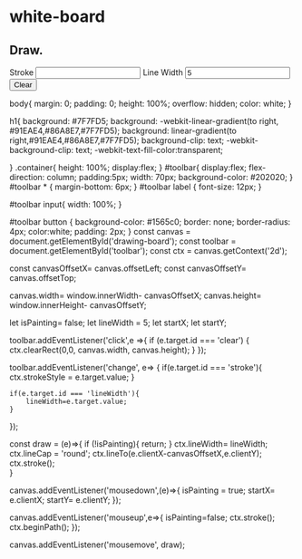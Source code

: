 # white-board
<html lang="en">
<head>
    <meta charset="UTF-8">
    <meta http-equiv="X-UA-Compatible" content="IE=edge">
    <meta name="viewport" content="width=device-width, initial-scale=1.0">
    <link rel="stylesheet" href="styles.css">
    <title>Drawing app</title>

</head>
<body>
    <section class="container">
        <div id="toolbar">
            <h1>Draw.</h1>
            <label for="stroke">Stroke</label>
            <input id="stroke" mame="stroke" type="'color">
            <label for="lineWidth">Line Width</label>
            <input id="linewidth" name="lineWidth" type="number" value="5">
            <button id="clear">Clear</button>
        </div>
        <div class="drawing-board">
            <canvas id="drawing-board"></canvas>
        </div>
    </section>
    <script src="./index.js"></script>
</body>
</html>

body{
    margin: 0;
    padding: 0;
    height: 100%;
    overflow: hidden;
    color: white;
}

h1{
    background: #7F7FD5;
    background: -webkit-linear-gradient(to right, #91EAE4,#86A8E7,#7F7FD5);
    background: linear-gradient(to right,#91EAE4,#86A8E7,#7F7FD5);
    background-clip: text;
    -webkit-background-clip: text;
    -webkit-text-fill-color:transparent;

}
.container{
    height: 100%;
    display:flex;
}
#toolbar{
    display:flex;
    flex-direction: column;
    padding:5px;
    width: 70px;
    background-color: #202020;
}
#toolbar * {
    margin-bottom: 6px;
}
#toolbar label {
    font-size: 12px;
}

#toolbar input{
    width: 100%;
}

#toolbar button {
    background-color: #1565c0;
    border: none;
    border-radius: 4px;
    color:white;
    padding: 2px;
}
const canvas = document.getElementById('drawing-board');
const toolbar = document.getElementById('toolbar');
const ctx = canvas.getContext('2d');

const canvasOffsetX= canvas.offsetLeft;
const canvasOffsetY= canvas.offsetTop;

canvas.width= window.innerWidth- canvasOffsetX;
canvas.height= window.innerHeight- canvasOffsetY;

let isPainting= false;
let lineWidth = 5;
let startX;
let startY;

toolbar.addEventListener('click',e =>{
    if (e.target.id === 'clear') {
        ctx.clearRect(0,0, canvas.width, canvas.height);
    }
});

toolbar.addEventListener('change', e=> {
    if(e.target.id === 'stroke'){
        ctx.strokeStyle = e.target.value;
    }

    if(e.target.id === 'lineWidth'){
        lineWidth=e.target.value;
    }
}); 

const draw = (e)=>{
    if (!isPainting){
        return;
    }
    ctx.lineWidth= lineWidth;
    ctx.lineCap = 'round';
    ctx.lineTo(e.clientX-canvasOffsetX,e.clientY);
    ctx.stroke();    
}

canvas.addEventListener('mousedown',(e)=>{
    isPainting = true;
    startX= e.clientX;
    startY= e.clientY;
});

canvas.addEventListener('mouseup',e=>{
    isPainting=false;
    ctx.stroke();
    ctx.beginPath();
});

canvas.addEventListener('mousemove', draw);



